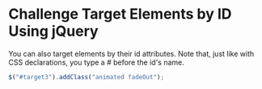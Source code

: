 # Challenge Target Elements by ID Using jQuery

You can also target elements by their id attributes. Note that, just like with CSS declarations, you type a # before the id's name.

```javascript
$("#target3").addClass("animated fadeOut");
```
